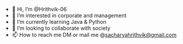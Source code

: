 - 👋 Hi, I’m @Hrithvik-06
- 👀 I’m interested in corporate and management
- 🌱 I’m currently learning Java & Python
- 💞️ I’m looking to collaborate with society
- 📫 How to reach me DM or mail me @sacharyahrithvik@gmail.com

<!---
Hrithvik-06/Hrithvik-06 is a ✨ special ✨ repository because its `README.md` (this file) appears on your GitHub profile.
You can click the Preview link to take a look at your changes.
--->
